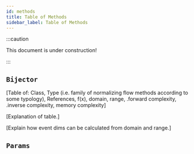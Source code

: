 ```yaml
---
id: methods
title: Table of Methods
sidebar_label: Table of Methods
---
```


:::caution

This document is under construction!

:::

## `Bijector`
[Table of: Class, Type (i.e. family of normalizing flow methods according to some typology), References, f(x), domain, range, .forward complexity, .inverse complexity, memory complexity]

[Explanation of table.]

[Explain how event dims can be calculated from domain and range.]

## `Params`